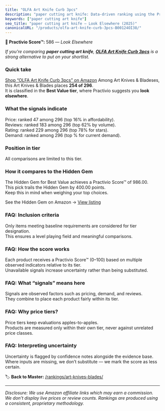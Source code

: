 ```yaml
---
title: "OLFA Art Knife Curb 3pcs"
description: "paper cutting art knife: Data-driven ranking using the Practivio Score™. Positioned by quality, value, demand, findability, momentum."
keywords: ["paper cutting art knife"]
seo_title: "paper cutting art knife — Look Elsewhere (2025)"
canonicalURL: "/products/olfa-art-knife-curb-3pcs-B00124OI38/"
---
```


**🚫 Practivio Score™:** 586 — _Look Elsewhere_


*If you're comparing **paper cutting art knife**, **[OLFA Art Knife Curb 3pcs](https://www.amazon.com/dp/B00124OI38?tag=practivio-20)** is a strong alternative to put on your shortlist.*
### Quick take
[Shop “OLFA Art Knife Curb 3pcs” on Amazon](https://www.amazon.com/dp/B00124OI38?tag=practivio-20)
Among Art Knives & Bladeses, this Art Knives & Blades places **254 of 296**.  
It is classified in the **Best Value tier**, where Practivio suggests you **look elsewhere**.

### What the signals indicate
Price: ranked 47 among 296 (top 16% in affordability).  
Reviews: ranked 183 among 296 (top 62% by volume).  
Rating: ranked 229 among 296 (top 78% for stars).  
Demand: ranked  among 296 (top % for current demand).

### Position in tier
All comparisons are limited to this tier.

### How it compares to the Hidden Gem
The Hidden Gem for Best Value achieves a Practivio Score™ of 986.00.  
This pick trails the Hidden Gem by 400.00 points.  
Keep this in mind when weighing your top choices.  

See the Hidden Gem on Amazon → [View listing](https://www.amazon.com/dp/B005KRSWM6?tag=practivio-20)

### FAQ: Inclusion criteria
Only items meeting baseline requirements are considered for tier designation.  
This ensures a level playing field and meaningful comparisons.

### FAQ: How the score works
Each product receives a Practivio Score™ (0–100) based on multiple observed indicators relative to its tier.  
Unavailable signals increase uncertainty rather than being substituted.

### FAQ: What “signals” means here
Signals are observed factors such as pricing, demand, and reviews.  
They combine to place each product fairly within its tier.

### FAQ: Why price tiers?
Price tiers keep evaluations apples-to-apples.  
Products are measured only within their own tier, never against unrelated price classes.

### FAQ: Interpreting uncertainty
Uncertainty is flagged by confidence notes alongside the evidence base.  
Where inputs are missing, we don’t substitute — we mark the score as less certain.


🏷️ **Back to Master:** [/rankings/art-knives-blades/](/rankings/art-knives-blades/)

---
_Disclosure: We use Amazon affiliate links which may earn a commission. We don’t display live prices or review counts. Rankings are produced using a consistent, proprietary methodology._
